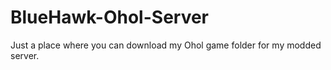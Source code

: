 # BlueHawk-Ohol-Server
Just a place where you can download my Ohol game folder for my modded server.
